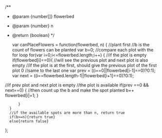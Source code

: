 /\*\*

- @param {number[]} flowerbed
- @param {number} n
- @return {boolean}
  \*/

  var canPlaceFlowers = function(flowerbed, n) {
  //plant first
  //b is the count of flowers can be planted
  var b=0;
  //compare each plot with the for loop
  for(var i=0;i<=flowerbed.length;i++)
  {
  //if the plot is empty
  if(flowerbed[i]==0){
  //will see the previous plot and next plot is also empty
  //if the plot is at the first, should give the previous plot of the first plot 0
  //same to the last one
  var prev = ((i==0||flowerbed[i-1]==0)?0:1);
  var next = ((i==flowerbed.length-1||flowerbed[i+1]==0)?0:1);

//if prev plot and next plot is empty
//the plot is available
if(prev ==0 && next==0)
{
//then count up the b and make the spot planted
b++
flowerbed[i]=1; }

          }
      }
      //if the available spots are more than n, return true
      if(b>=n){return true}
      else{return false}

};
